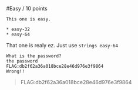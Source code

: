 #Easy / 10 points
```
This one is easy.

* easy-32
* easy-64

```
That one is realy ez.
Just use `strings easy-64`
```
What is the password?
the password
FLAG:db2f62a36a018bce28e46d976e3f9864
Wrong!!
```

>FLAG:db2f62a36a018bce28e46d976e3f9864